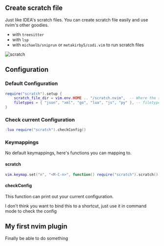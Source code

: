 ## Create scratch file

Just like IDEA's scratch files. You can create scratch file easily
and use nvim's other goodies.

- with `treesitter`
- with `lsp`
- with `michaelb/sniprun` or `metakirby5/codi.vim` to run scratch files

![scratch](https://user-images.githubusercontent.com/95092244/198824640-5137fc7b-0ec5-4634-ac7f-c6042600a63a.gif)

## Configuration

### Default Configuration

```lua
require("scratch").setup {
	scratch_file_dir = vim.env.HOME .. "/scratch.nvim",  -- Where the scratch files will be saved
	filetypes = { "json", "xml", "go", "lua", "js", "py" }, -- filetypes to select from
}
```

### Check current Configuration

```lua
:lua require("scratch").checkConfig()
```

### Keymappings

No default keymappings, here's functions you can mapping to.

#### scratch

```lua
vim.keymap.set("n", "<M-C-n>", function() require("scratch").scratch() end)
```

#### checkConfig

This function can print out your current configuration.

I don't think you want to bind this to a shortcut, just use it in command mode to check the config

## My first nvim plugin

Finally be able to do something
